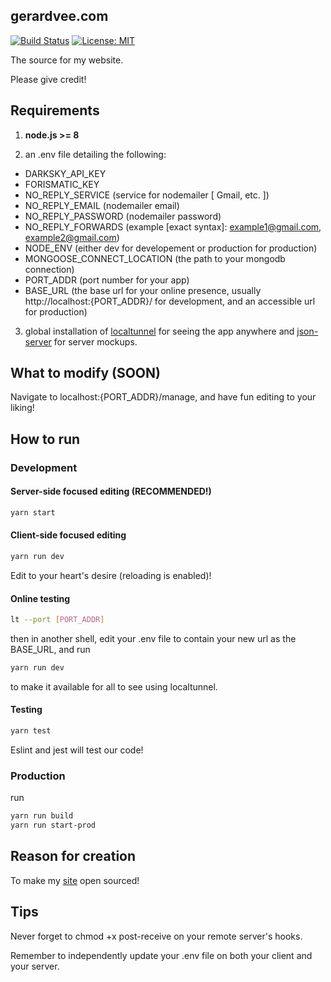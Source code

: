 ## gerardvee.com

[![Build Status](https://travis-ci.org/GerardVee/site.svg?branch=master)](https://travis-ci.org/GerardVee/site)
[![License: MIT](https://img.shields.io/badge/License-MIT-yellow.svg)](https://opensource.org/licenses/MIT)

The source for my website.

Please give credit!

## Requirements

1. **node.js >= 8**

2. an .env file detailing the following:

* DARKSKY_API_KEY
* FORISMATIC_KEY
* NO_REPLY_SERVICE (service for nodemailer [ Gmail, etc. ])
* NO_REPLY_EMAIL (nodemailer email)
* NO_REPLY_PASSWORD (nodemailer password)
* NO_REPLY_FORWARDS (example [exact syntax]: example1@gmail.com, example2@gmail.com)
* NODE_ENV (either dev for developement or production for production)
* MONGOOSE_CONNECT_LOCATION (the path to your mongodb connection)
* PORT_ADDR (port number for your app)
* BASE_URL (the base url for your online presence, usually http://localhost:{PORT_ADDR}/ for development, and an accessible url for production)

3. global installation of [localtunnel](https://github.com/localtunnel/localtunnel) for seeing the app anywhere and [json-server](https://github.com/typicode/json-server) for server mockups.

## What to modify (SOON)
 
Navigate to localhost:{PORT_ADDR}/manage, and have fun editing to your liking!

## How to run

### Development

#### Server-side focused editing (RECOMMENDED!)

```bash
yarn start
```

#### Client-side focused editing

```bash
yarn run dev
```

Edit to your heart's desire (reloading is enabled)!

#### Online testing

```bash
lt --port [PORT_ADDR]
```

then in another shell, edit your .env file to contain your new url as the BASE_URL, and run

```bash
yarn run dev
```

to make it available for all to see using localtunnel.

#### Testing

```bash
yarn test
```

Eslint and jest will test our code!

### Production

run

```bash
yarn run build
yarn run start-prod
```

## Reason for creation

To make my [site](https://gerardvee.com/) open sourced!

## Tips

Never forget to chmod +x post-receive on your remote server's hooks.

Remember to independently update your .env file on both your client and your server.